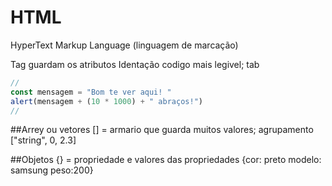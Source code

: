 # HTML

HyperText Markup Language
(linguagem de marcação)

Tag
 guardam os atributos
Identação
 codigo mais legivel; tab


```js
//
const mensagem = "Bom te ver aqui! "
alert(mensagem + (10 * 1000) + " abraços!")
//
```

##Arrey ou vetores
 [] = armario que guarda muitos valores; agrupamento
   ["string", 0, 2.3]

##Objetos
 {} = propriedade e valores das propriedades
   {cor: preto
   modelo: samsung
   peso:200}
